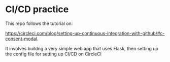# CI/CD practice

This repo follows the tutorial on: 

https://circleci.com/blog/setting-up-continuous-integration-with-github/#c-consent-modal. 

It involves buildng a very simple web app that uses Flask, then setting up the config file for setting up CI/CD on CircleCI
